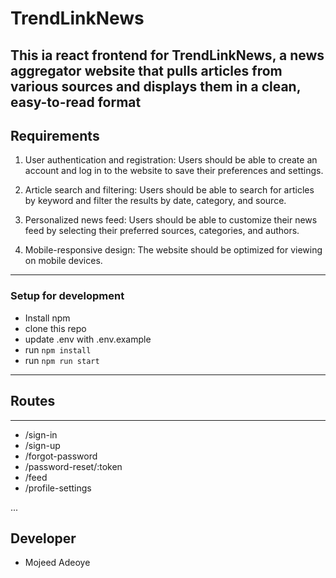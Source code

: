 # TrendLinkNews

This ia react frontend for TrendLinkNews, a news aggregator website that pulls articles from various sources and displays them in a clean, easy-to-read format
---

## Requirements
1. User authentication and registration: Users should be able to create an account and
   log in to the website to save their preferences and settings.

2. Article search and filtering: Users should be able to search for articles by keyword
   and filter the results by date, category, and source.

3. Personalized news feed: Users should be able to customize their news feed by
   selecting their preferred sources, categories, and authors.

4. Mobile-responsive design: The website should be optimized for viewing on mobile
   devices.
---

### Setup for development
- Install npm
- clone this repo
- update .env with .env.example
- run `npm install`
- run `npm run start`

---


## Routes
---
- /sign-in
- /sign-up
- /forgot-password
- /password-reset/:token
- /feed
- /profile-settings

...


## Developer
- Mojeed Adeoye
